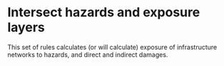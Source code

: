 # Intersect hazards and exposure layers

This set of rules calculates (or will calculate) exposure of infrastructure networks to
hazards, and direct and indirect damages.
